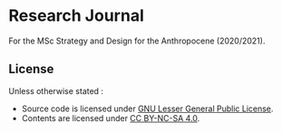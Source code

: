 # Research Journal

For the MSc Strategy and Design for the Anthropocene (2020/2021).

## License

Unless otherwise stated :

- Source code is licensed under [GNU Lesser General Public License](https://www.gnu.org/licenses/lgpl-3.0.html).
- Contents are licensed under [CC BY-NC-SA 4.0](https://creativecommons.org/licenses/by-nc-sa/4.0/).
